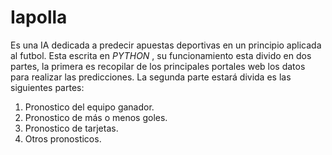 # Iapolla 
Es una IA dedicada a predecir apuestas deportivas en un principio aplicada al futbol.
Esta escrita en *PYTHON* , su funcionamiento esta divido en dos partes, la primera es recopilar de los principales portales web los datos para realizar las predicciones. 
La segunda parte estará divida es las siguientes partes: 
1. Pronostico del equipo ganador.
2. Pronostico de más o menos goles.
3. Pronostico de tarjetas.
4. Otros pronosticos.
